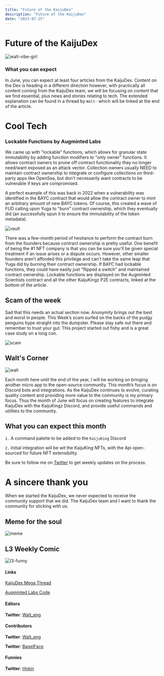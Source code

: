 ```yaml
---
title: "Future of the KaijuDex"
description: "Future of the KaijuDex"
date: "2023-07-15"
---
```

# Future of the KaijuDex

![walt-vibe-girl](/images/article5/walt-_cute_girl_with_cat_ear_hoody_sitting_on_the_shoulder_of_b_5215a903-5169-40f7-9137-a12aa69f36cf.png "600, 600")

### What you can expect
In June, you can expect at least four articles from the KaijuDex. Content on the Dex is heading in a different direction however, with practically all content coming from the KaijuDex team, we will be focusing on content that we find essential, plus news and stories relating to tech. The extended explanation can be found in a thread by `Walt-` which will be linked at the end of the article.

# Cool Tech

### Lockable Functions by Augminted Labs

We came up with "lockable" functions, which allows for granular state immutability by adding function modifiers to "only owner" functions. It allows contract owners to prune off contract functionality they no longer need/want exposed as an attack vector. Collection owners usually NEED to maintain contract ownership to integrate or configure collections on third-party apps like OpenSea, but don't necessarily want contracts to be vulnerable if keys are compromised.

A perfect example of this was back in 2022 when a vulnerability was identified in the BAYC contract that would allow the contract owner to mint an arbitrary amount of new BAYC tokens. Of course, this created a wave of FUD calling upon Yuga to "burn" contract ownership, which they eventually did (an successfully spun it to ensure the immutability of the token metadata).

![vault](/images/article5/Vaulted-functions.png "400, 400")

 There was a few-month period of hesitance to perform the contract burn from the founders because contract ownership is pretty useful. One benefit of being the #1 NFT company is that you can be sure you'll be given special treatment if an issue arises or a dispute occurs. However, other smaller founders aren’t afforded this privilege and can't take the same leap that Yuga did by burning their contract ownership. If BAYC had lockable functions, they could have easily just "flipped a switch" and maintained contract ownership. Lockable functions are displayed on the Augminted Scientists contract and all the other KaijuKingz P2E contracts, linked at the bottom of the article.




##  Scam of the week

Sad that this needs an actual section now. Anonymity brings out the best and worst in people. This Week’s scam surfed on the backs of the pudgy penguins hype straight into the dumpster. Please stay safe out there and remember to trust your gut. This project started out fishy and is a great case study on a long con.



![scam](/images/article5/Scam-Of-The-Week.jpeg "600, 600")

##  Walt's Corner

![walt](/images/article5/walt-_computer_streaming_code_placed_on_top_of_a_rock_in_futuri_d7fdcb15-cad2-4f7a-9108-ac8cc1f72dbf.png "600, 800")


Each month here until the end of the year, I will be working on bringing another micro app to the open-source community.
This month’s focus is on Discord bots and integrations. As the KaijuDex continues to evolve, curating quality content and providing more value to the community is my primary focus. Thus the month of June will focus on creating features to integrate KaijuDex with the KaijuKingz Discord, and provide useful commands and utilities to the community.

## What you can expect this month
`1.` A command palette to be added to the `KaijuKing` Discord

`2.`  Initial integration will be wit the KaijuKing NFTs, with the Api open-sourced for future NFT extensibility.

Be sure to follow me on [Twitter](https://twitter.com/Walt_eng) to get weekly updates on the process.

# A sincere thank you
When we started the KaijuDex, we never expected to receive the community support that we did. The KaijuDex team and I want to thank the community for sticking with us.


## Meme for the soul
![meme](/images/article5/meme-of-the-week.png "400, 600")

## L3 Weekly Comic
![l3-funny](/images/article5/L3_I_Want_KOK.png "800, 800")

#### Links
[KaijuDex Mega Thread](https://twitter.com/Walt_eng/status/1661175124928675841?s=20)

[Augminted Labs Code](https://etherscan.io/address/0xa310425046661c523d98344f7e9d66b32195365d#code)

#### Editors
**Twitter**: [Walt_eng](https://twitter.com/Walt_eng)

#### Contributors
**Twitter**: [Walt_eng](https://twitter.com/Walt_eng)

**Twitter**: [BagelFace](https://twitter.com/Walt_eng)

#### Funnies
**Twitter**: [Hokin](https://twitter.com/hokin26)
